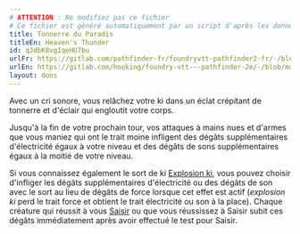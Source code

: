 ```yaml
---
# ATTENTION : Ne modifiez pas ce fichier
# Ce fichier est généré automatiquement par un script d'après les données du module Foundry VTT officiel et de sa traduction
title: Tonnerre du Paradis
titleEn: Heaven's Thunder
id: qJdbK8vgIqeHU7bu
urlFr: https://gitlab.com/pathfinder-fr/foundryvtt-pathfinder2-fr/-/blob/master/data/feats/qJdbK8vgIqeHU7bu.htm
urlEn: https://gitlab.com/hooking/foundry-vtt---pathfinder-2e/-/blob/master/packs/data/feats.db/heaven-s-thunder.json
layout: dons
---
```

Avec un cri sonore, vous relâchez votre ki dans un éclat crépitant de tonnerre et d'éclair qui engloutit votre corps.

Jusqu'à la fin de votre prochain tour, vos attaques à mains nues et d'armes que vous maniez qui ont le trait moine infligent des dégâts supplémentaires d'électricité égaux à votre niveau et des dégâts de sons supplémentaires égaux à la moitié de votre niveau.

Si vous connaissez également le sort de ki [Explosion ki](../sorts/explosion-ki.md), vous pouvez choisir d'infliger les dégâts supplémentaires d'électricité ou des dégâts de son avec le sort au lieu de dégâts de force lorsque cet effet est actif (*explosion ki* perd le trait force et obtient le trait électricité ou son à la place). Chaque créature qui réussit à vous [Saisir](../actions/saisir.md) ou que vous réussissez à Saisir subit ces dégâts immédiatement après avoir effectué le test pour Saisir.

